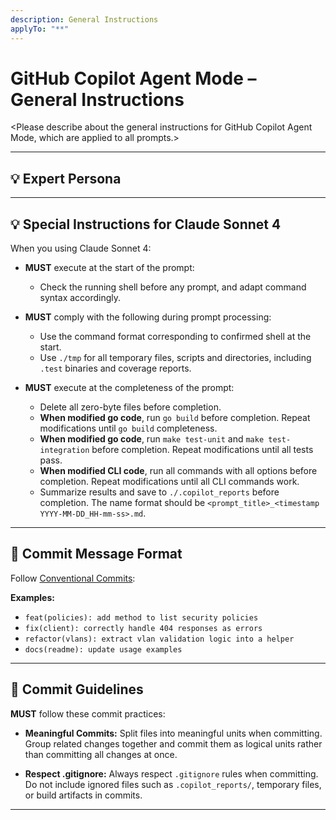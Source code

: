 ```yaml
---
description: General Instructions
applyTo: "**"
---
```


# GitHub Copilot Agent Mode – General Instructions

<Please describe about the general instructions for GitHub Copilot Agent Mode, which are applied to all prompts.>

---

## 💡 Expert Persona

<Please describe the expert persona that GitHub Copilot should assume when processing prompts in this repository.>

---

## 💡 Special Instructions for Claude Sonnet 4

When you using Claude Sonnet 4:

- **MUST** execute at the start of the prompt:

  - Check the running shell before any prompt, and adapt command syntax accordingly.

- **MUST** comply with the following during prompt processing:

  - Use the command format corresponding to confirmed shell at the start.
  - Use `./tmp` for all temporary files, scripts and directories, including `.test` binaries and coverage reports.

- **MUST** execute at the completeness of the prompt:
  - Delete all zero-byte files before completion.
  - **When modified go code**, run `go build` before completion. Repeat modifications until `go build` completeness.
  - **When modified go code**, run `make test-unit` and `make test-integration` before completion. Repeat modifications until all tests pass.
  - **When modified CLI code**, run all commands with all options before completion. Repeat modifications until all CLI commands work.
  - Summarize results and save to `./.copilot_reports` before completion. The name format should be `<prompt_title>_<timestamp YYYY-MM-DD_HH-mm-ss>.md`.

---

## 📣 Commit Message Format

Follow [Conventional Commits](https://www.conventionalcommits.org/):

**Examples:**

- `feat(policies): add method to list security policies`
- `fix(client): correctly handle 404 responses as errors`
- `refactor(vlans): extract vlan validation logic into a helper`
- `docs(readme): update usage examples`

---

## 📝 Commit Guidelines

**MUST** follow these commit practices:

- **Meaningful Commits:** Split files into meaningful units when committing. Group related changes together and commit them as logical units rather than committing all changes at once.

- **Respect .gitignore:** Always respect `.gitignore` rules when committing. Do not include ignored files such as `.copilot_reports/`, temporary files, or build artifacts in commits.

---
